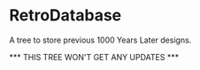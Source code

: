 # RetroDatabase
A tree to store previous 1000 Years Later designs.

*** THIS TREE WON'T GET ANY UPDATES ***
